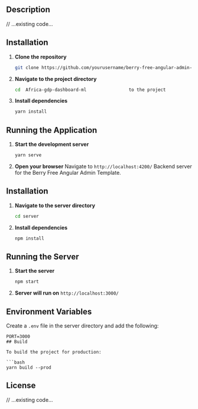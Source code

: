 ## Description

// ...existing code...

## Installation

1. **Clone the repository**
   ```bash
   git clone https://github.com/yourusername/berry-free-angular-admin-template.git](https://github.com/iron2017/Africa-gdp-dashboard-ml.git
   ```
2. **Navigate to the project directory**
   ```bash
   cd  Africa-gdp-dashboard-ml                to the project 
   ```
3. **Install dependencies**
   ```bash
   yarn install
   ```

## Running the Application

1. **Start the development server**
   ```bash
   yarn serve
   ```
2. **Open your browser**
   Navigate to `http://localhost:4200/`
Backend server for the Berry Free Angular Admin Template.

## Installation

1. **Navigate to the server directory**
   ```bash
   cd server
   ```
2. **Install dependencies**
   ```bash
   npm install
   ```

## Running the Server

1. **Start the server**
   ```bash
   npm start
   ```
2. **Server will run on**
   `http://localhost:3000/`

## Environment Variables

Create a `.env` file in the server directory and add the following:

```
PORT=3000
## Build

To build the project for production:

```bash
yarn build --prod
```

## License

// ...existing code...
